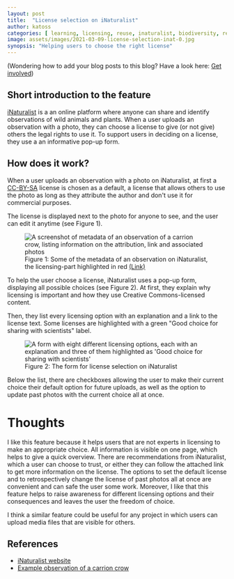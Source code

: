```yaml
---
layout: post
title:  "License selection on iNaturalist"
author: katoss 
categories: [ learning, licensing, reuse, inaturalist, biodiversity, reuse ] 
image: assets/images/2021-03-09-license-selection-inat-0.jpg
synopsis: "Helping users to choose the right license"
---
```

<p class="text-muted small">(Wondering how to add your blog posts to this blog? Have a look here: <a href="{{site.baseurl}}/get-involved">Get involved</a>)</p>

## Short introduction to the feature

<a href="https://www.inaturalist.org/">iNaturalist</a> is a an online platform where anyone can share and identify observations of wild animals and plants. When a user uploads an observation with a photo, they can choose a license to give (or not give) others the legal rights to use it. To support users in deciding on a license, they use a an informative pop-up form.

## How does it work?

When a user uploads an observation with a photo on iNaturalist, at first a <a href="https://creativecommons.org/licenses/by-nc/2.0/">CC-BY-SA</a> license is chosen as a default, a license that allows others to use the photo as long as they attribute the author and don't use it for commercial purposes.

The license is displayed next to the photo for anyone to see, and the user can edit it anytime (see Figure 1).

<figure class="figure">
  <img src="{{ site.baseurl }}/assets/images/2021-03-09-license-selection-inat-1.jpg" class="figure-img img-fluid border border-secondary" alt="A screenshot of metadata of an observation of a carrion crow, listing information on the attribution, link and associated photos">
  <figcaption class="figure-caption">Figure 1: Some of the metadata of an observation on iNaturalist, the licensing-part highlighted in red
  <a href="https://www.inaturalist.org/photos/112605091">(Link)</a></figcaption>
</figure>

To help the user choose a license, iNaturalist uses a pop-up form, displaying all possible choices (see Figure 2). At first, they explain why licensing is important and how they use Creative Commons-licensed content. 

Then, they list every licensing option with an explanation and a link to the license text. Some licenses are highlighted with a green "Good choice for sharing with scientists" label.

<figure class="figure">
  <img src="{{ site.baseurl }}/assets/images/2021-03-09-license-selection-inat-2.jpg" class="figure-img img-fluid border border-secondary" alt="A form with eight different licensing options, each with an explanation and three of them highlighted as 'Good choice for sharing with scientists'">
  <figcaption class="figure-caption">Figure 2: The form for license selection on iNaturalist</figcaption>
</figure>

Below the list, there are checkboxes allowing the user to make their current choice their default option for future uploads, as well as the option to update past photos with the current choice all at once.

# Thoughts

I like this feature because it helps users that are not experts in licensing to make an appropriate choice. All information is visible on one page, which helps to give a quick overview. There are recommendations from iNaturalist, which a user can choose to trust, or either they can follow the attached link to get more information on the license. The options to set the default license and to retrospectively change the license of past photos all at once are convenient and can safe the user some work. Moreover, I like that this feature helps to raise awareness for different licensing options and their consequences and leaves the user the freedom of choice. 

I think a similar feature could be useful for any project in which users can upload media files that are visible for others.

## References

- [iNaturalist website](https://www.inaturalist.org/)
- [Example observation of a carrion crow](https://www.inaturalist.org/photos/112605091)
